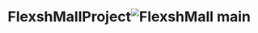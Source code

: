 # FlexshMallProject![FlexshMall main](https://github.com/shinyujin97/FlexshMallProject/assets/79908872/8f12ed64-96cf-4707-b9a6-7ec46c835942)
